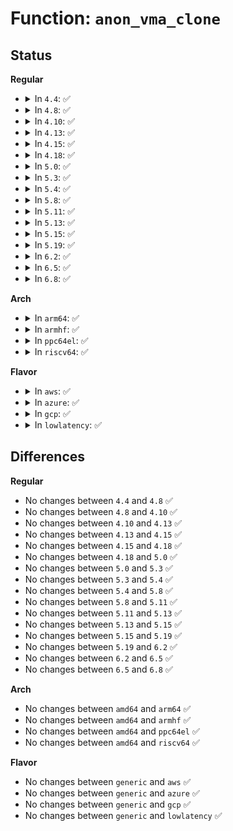 # Function: <code>anon_vma_clone</code>

## Status
<b>Regular</b>
<ul>
<li>
<details>
<summary>In <code>4.4</code>: ✅</summary>

```c
int anon_vma_clone(struct vm_area_struct *dst, struct vm_area_struct *src);
```

**Collision:** Unique Global

**Inline:** No

**Transformation:** False

**Instances:**

```
In mm/rmap.c (ffffffff811cb8e0)
Location: mm/rmap.c:257
Inline: False
Direct callers:
  - mm/mmap.c:vma_adjust
  - mm/mmap.c:copy_vma
  - mm/rmap.c:anon_vma_fork
```
**Symbols:**

```
ffffffff811cb8e0-ffffffff811cbad2: anon_vma_clone (STB_GLOBAL)
```
</details>
</li>
<li>
<details>
<summary>In <code>4.8</code>: ✅</summary>

```c
int anon_vma_clone(struct vm_area_struct *dst, struct vm_area_struct *src);
```

**Collision:** Unique Global

**Inline:** No

**Transformation:** False

**Instances:**

```
In mm/rmap.c (ffffffff811e8ad0)
Location: mm/rmap.c:258
Inline: False
Direct callers:
  - mm/mmap.c:copy_vma
  - mm/mmap.c:vma_adjust
  - mm/rmap.c:anon_vma_fork
```
**Symbols:**

```
ffffffff811e8ad0-ffffffff811e8cc4: anon_vma_clone (STB_GLOBAL)
```
</details>
</li>
<li>
<details>
<summary>In <code>4.10</code>: ✅</summary>

```c
int anon_vma_clone(struct vm_area_struct *dst, struct vm_area_struct *src);
```

**Collision:** Unique Global

**Inline:** No

**Transformation:** False

**Instances:**

```
In mm/rmap.c (ffffffff811f9e30)
Location: mm/rmap.c:257
Inline: False
Direct callers:
  - mm/mmap.c:copy_vma
  - mm/mmap.c:__vma_adjust
  - mm/rmap.c:anon_vma_fork
```
**Symbols:**

```
ffffffff811f9e30-ffffffff811fa024: anon_vma_clone (STB_GLOBAL)
```
</details>
</li>
<li>
<details>
<summary>In <code>4.13</code>: ✅</summary>

```c
int anon_vma_clone(struct vm_area_struct *dst, struct vm_area_struct *src);
```

**Collision:** Unique Global

**Inline:** No

**Transformation:** False

**Instances:**

```
In mm/rmap.c (ffffffff81204b60)
Location: mm/rmap.c:259
Inline: False
Direct callers:
  - mm/mmap.c:copy_vma
  - mm/mmap.c:__split_vma
  - mm/mmap.c:__vma_adjust
  - mm/rmap.c:anon_vma_fork
```
**Symbols:**

```
ffffffff81204b60-ffffffff81204d1e: anon_vma_clone (STB_GLOBAL)
```
</details>
</li>
<li>
<details>
<summary>In <code>4.15</code>: ✅</summary>

```c
int anon_vma_clone(struct vm_area_struct *dst, struct vm_area_struct *src);
```

**Collision:** Unique Global

**Inline:** No

**Transformation:** False

**Instances:**

```
In mm/rmap.c (ffffffff8121db10)
Location: mm/rmap.c:260
Inline: False
Direct callers:
  - mm/mmap.c:copy_vma
  - mm/mmap.c:__vma_adjust
  - mm/rmap.c:anon_vma_fork
```
**Symbols:**

```
ffffffff8121db10-ffffffff8121dcce: anon_vma_clone (STB_GLOBAL)
```
</details>
</li>
<li>
<details>
<summary>In <code>4.18</code>: ✅</summary>

```c
int anon_vma_clone(struct vm_area_struct *dst, struct vm_area_struct *src);
```

**Collision:** Unique Global

**Inline:** No

**Transformation:** False

**Instances:**

```
In mm/rmap.c (ffffffff8123f9c0)
Location: mm/rmap.c:261
Inline: False
Direct callers:
  - mm/mmap.c:copy_vma
  - mm/mmap.c:__split_vma
  - mm/mmap.c:__vma_adjust
  - mm/rmap.c:anon_vma_fork
```
**Symbols:**

```
ffffffff8123f9c0-ffffffff8123fb88: anon_vma_clone (STB_GLOBAL)
```
</details>
</li>
<li>
<details>
<summary>In <code>5.0</code>: ✅</summary>

```c
int anon_vma_clone(struct vm_area_struct *dst, struct vm_area_struct *src);
```

**Collision:** Unique Global

**Inline:** No

**Transformation:** False

**Instances:**

```
In mm/rmap.c (ffffffff812540c0)
Location: mm/rmap.c:261
Inline: False
Direct callers:
  - mm/mmap.c:copy_vma
  - mm/mmap.c:__split_vma
  - mm/mmap.c:__vma_adjust
  - mm/rmap.c:anon_vma_fork
```
**Symbols:**

```
ffffffff812540c0-ffffffff81254288: anon_vma_clone (STB_GLOBAL)
```
</details>
</li>
<li>
<details>
<summary>In <code>5.3</code>: ✅</summary>

```c
int anon_vma_clone(struct vm_area_struct *dst, struct vm_area_struct *src);
```

**Collision:** Unique Global

**Inline:** No

**Transformation:** False

**Instances:**

```
In mm/rmap.c (ffffffff81266380)
Location: mm/rmap.c:261
Inline: False
Direct callers:
  - mm/mmap.c:copy_vma
  - mm/mmap.c:__split_vma
  - mm/mmap.c:__vma_adjust
  - mm/rmap.c:anon_vma_fork
```
**Symbols:**

```
ffffffff81266380-ffffffff81266547: anon_vma_clone (STB_GLOBAL)
```
</details>
</li>
<li>
<details>
<summary>In <code>5.4</code>: ✅</summary>

```c
int anon_vma_clone(struct vm_area_struct *dst, struct vm_area_struct *src);
```

**Collision:** Unique Global

**Inline:** No

**Transformation:** False

**Instances:**

```
In mm/rmap.c (ffffffff81274ca0)
Location: mm/rmap.c:262
Inline: False
Direct callers:
  - mm/mmap.c:copy_vma
  - mm/mmap.c:__split_vma
  - mm/mmap.c:__vma_adjust
  - mm/rmap.c:anon_vma_fork
```
**Symbols:**

```
ffffffff81274ca0-ffffffff81274e67: anon_vma_clone (STB_GLOBAL)
```
</details>
</li>
<li>
<details>
<summary>In <code>5.8</code>: ✅</summary>

```c
int anon_vma_clone(struct vm_area_struct *dst, struct vm_area_struct *src);
```

**Collision:** Unique Global

**Inline:** No

**Transformation:** False

**Instances:**

```
In mm/rmap.c (ffffffff812a60b0)
Location: mm/rmap.c:274
Inline: False
Direct callers:
  - mm/mmap.c:copy_vma
  - mm/mmap.c:__split_vma
  - mm/mmap.c:__vma_adjust
  - mm/rmap.c:anon_vma_fork
```
**Symbols:**

```
ffffffff812a60b0-ffffffff812a6283: anon_vma_clone (STB_GLOBAL)
```
</details>
</li>
<li>
<details>
<summary>In <code>5.11</code>: ✅</summary>

```c
int anon_vma_clone(struct vm_area_struct *dst, struct vm_area_struct *src);
```

**Collision:** Unique Global

**Inline:** No

**Transformation:** False

**Instances:**

```
In mm/rmap.c (ffffffff812b1530)
Location: mm/rmap.c:274
Inline: False
Direct callers:
  - mm/mmap.c:copy_vma
  - mm/mmap.c:__split_vma
  - mm/mmap.c:__vma_adjust
  - mm/rmap.c:anon_vma_fork
```
**Symbols:**

```
ffffffff812b1530-ffffffff812b1703: anon_vma_clone (STB_GLOBAL)
```
</details>
</li>
<li>
<details>
<summary>In <code>5.13</code>: ✅</summary>

```c
int anon_vma_clone(struct vm_area_struct *dst, struct vm_area_struct *src);
```

**Collision:** Unique Global

**Inline:** No

**Transformation:** False

**Instances:**

```
In mm/rmap.c (ffffffff812b6c10)
Location: mm/rmap.c:274
Inline: False
Direct callers:
  - mm/mmap.c:copy_vma
  - mm/mmap.c:__split_vma
  - mm/mmap.c:__vma_adjust
  - mm/rmap.c:anon_vma_fork
```
**Symbols:**

```
ffffffff812b6c10-ffffffff812b6de0: anon_vma_clone (STB_GLOBAL)
```
</details>
</li>
<li>
<details>
<summary>In <code>5.15</code>: ✅</summary>

```c
int anon_vma_clone(struct vm_area_struct *dst, struct vm_area_struct *src);
```

**Collision:** Unique Global

**Inline:** No

**Transformation:** False

**Instances:**

```
In mm/rmap.c (ffffffff812f9030)
Location: mm/rmap.c:275
Inline: False
Direct callers:
  - mm/mmap.c:copy_vma
  - mm/mmap.c:__split_vma
  - mm/mmap.c:__vma_adjust
  - mm/rmap.c:anon_vma_fork
```
**Symbols:**

```
ffffffff812f9030-ffffffff812f9200: anon_vma_clone (STB_GLOBAL)
```
</details>
</li>
<li>
<details>
<summary>In <code>5.19</code>: ✅</summary>

```c
int anon_vma_clone(struct vm_area_struct *dst, struct vm_area_struct *src);
```

**Collision:** Unique Global

**Inline:** No

**Transformation:** False

**Instances:**

```
In mm/rmap.c (ffffffff8135f8b0)
Location: mm/rmap.c:279
Inline: False
Direct callers:
  - mm/mmap.c:copy_vma
  - mm/mmap.c:__split_vma
  - mm/mmap.c:__vma_adjust
  - mm/rmap.c:anon_vma_fork
```
**Symbols:**

```
ffffffff8135f8b0-ffffffff8135fa89: anon_vma_clone (STB_GLOBAL)
```
</details>
</li>
<li>
<details>
<summary>In <code>6.2</code>: ✅</summary>

```c
int anon_vma_clone(struct vm_area_struct *dst, struct vm_area_struct *src);
```

**Collision:** Unique Global

**Inline:** No

**Transformation:** False

**Instances:**

```
In mm/rmap.c (ffffffff813da730)
Location: mm/rmap.c:279
Inline: False
Direct callers:
  - mm/mmap.c:copy_vma
  - mm/mmap.c:__split_vma
  - mm/mmap.c:__vma_adjust
  - mm/mmap.c:vma_expand
  - mm/rmap.c:anon_vma_fork
```
**Symbols:**

```
ffffffff813da730-ffffffff813da8f4: anon_vma_clone (STB_GLOBAL)
```
</details>
</li>
<li>
<details>
<summary>In <code>6.5</code>: ✅</summary>

```c
int anon_vma_clone(struct vm_area_struct *dst, struct vm_area_struct *src);
```

**Collision:** Unique Global

**Inline:** No

**Transformation:** False

**Instances:**

```
In mm/rmap.c (ffffffff8140ee70)
Location: mm/rmap.c:281
Inline: False
Direct callers:
  - mm/mmap.c:copy_vma
  - mm/mmap.c:__split_vma
  - mm/mmap.c:vma_merge
  - mm/mmap.c:vma_merge
  - mm/mmap.c:vma_merge
  - mm/mmap.c:vma_merge
  - mm/mmap.c:vma_merge
  - mm/mmap.c:vma_expand
  - mm/rmap.c:anon_vma_fork
```
**Symbols:**

```
ffffffff8140ee70-ffffffff8140f034: anon_vma_clone (STB_GLOBAL)
```
</details>
</li>
<li>
<details>
<summary>In <code>6.8</code>: ✅</summary>

```c
int anon_vma_clone(struct vm_area_struct *dst, struct vm_area_struct *src);
```

**Collision:** Unique Global

**Inline:** No

**Transformation:** False

**Instances:**

```
In mm/rmap.c (ffffffff8143b830)
Location: mm/rmap.c:281
Inline: False
Direct callers:
  - mm/mmap.c:copy_vma
  - mm/mmap.c:__split_vma
  - mm/mmap.c:vma_merge
  - mm/mmap.c:vma_merge
  - mm/mmap.c:vma_merge
  - mm/mmap.c:vma_merge
  - mm/mmap.c:vma_merge
  - mm/mmap.c:vma_expand
  - mm/rmap.c:anon_vma_fork
```
**Symbols:**

```
ffffffff8143b830-ffffffff8143b9f4: anon_vma_clone (STB_GLOBAL)
```
</details>
</li>
</ul>
<b>Arch</b>
<ul>
<li>
<details>
<summary>In <code>arm64</code>: ✅</summary>

```c
int anon_vma_clone(struct vm_area_struct *dst, struct vm_area_struct *src);
```

**Collision:** Unique Global

**Inline:** No

**Transformation:** False

**Instances:**

```
In mm/rmap.c (ffff80001030a978)
Location: mm/rmap.c:262
Inline: False
Direct callers:
  - mm/mmap.c:copy_vma
  - mm/mmap.c:__split_vma
  - mm/mmap.c:__vma_adjust
  - mm/rmap.c:anon_vma_fork
```
**Symbols:**

```
ffff80001030a978-ffff80001030ab40: anon_vma_clone (STB_GLOBAL)
```
</details>
</li>
<li>
<details>
<summary>In <code>armhf</code>: ✅</summary>

```c
int anon_vma_clone(struct vm_area_struct *dst, struct vm_area_struct *src);
```

**Collision:** Unique Global

**Inline:** No

**Transformation:** False

**Instances:**

```
In mm/rmap.c (c0526eb0)
Location: mm/rmap.c:262
Inline: False
Direct callers:
  - mm/mmap.c:copy_vma
  - mm/mmap.c:__split_vma
  - mm/mmap.c:__vma_adjust
  - mm/rmap.c:anon_vma_fork
```
**Symbols:**

```
c0526eb0-c052708c: anon_vma_clone (STB_GLOBAL)
```
</details>
</li>
<li>
<details>
<summary>In <code>ppc64el</code>: ✅</summary>

```c
int anon_vma_clone(struct vm_area_struct *dst, struct vm_area_struct *src);
```

**Collision:** Unique Global

**Inline:** No

**Transformation:** False

**Instances:**

```
In mm/rmap.c (c0000000003da700)
Location: mm/rmap.c:262
Inline: False
Direct callers:
  - mm/mmap.c:copy_vma
  - mm/mmap.c:__split_vma
  - mm/mmap.c:__vma_adjust
  - mm/rmap.c:anon_vma_fork
```
**Symbols:**

```
c0000000003da700-c0000000003da990: anon_vma_clone (STB_GLOBAL)
```
</details>
</li>
<li>
<details>
<summary>In <code>riscv64</code>: ✅</summary>

```c
int anon_vma_clone(struct vm_area_struct *dst, struct vm_area_struct *src);
```

**Collision:** Unique Global

**Inline:** No

**Transformation:** False

**Instances:**

```
In mm/rmap.c (ffffffe0002146d4)
Location: mm/rmap.c:262
Inline: False
Direct callers:
  - mm/mmap.c:copy_vma
  - mm/mmap.c:__split_vma
  - mm/mmap.c:__vma_adjust
  - mm/rmap.c:anon_vma_fork
```
**Symbols:**

```
ffffffe0002146d4-ffffffe00021485e: anon_vma_clone (STB_GLOBAL)
```
</details>
</li>
</ul>
<b>Flavor</b>
<ul>
<li>
<details>
<summary>In <code>aws</code>: ✅</summary>

```c
int anon_vma_clone(struct vm_area_struct *dst, struct vm_area_struct *src);
```

**Collision:** Unique Global

**Inline:** No

**Transformation:** False

**Instances:**

```
In mm/rmap.c (ffffffff8126d2f0)
Location: mm/rmap.c:262
Inline: False
Direct callers:
  - mm/mmap.c:copy_vma
  - mm/mmap.c:__split_vma
  - mm/mmap.c:__vma_adjust
  - mm/rmap.c:anon_vma_fork
```
**Symbols:**

```
ffffffff8126d2f0-ffffffff8126d4b7: anon_vma_clone (STB_GLOBAL)
```
</details>
</li>
<li>
<details>
<summary>In <code>azure</code>: ✅</summary>

```c
int anon_vma_clone(struct vm_area_struct *dst, struct vm_area_struct *src);
```

**Collision:** Unique Global

**Inline:** No

**Transformation:** False

**Instances:**

```
In mm/rmap.c (ffffffff8125f320)
Location: mm/rmap.c:262
Inline: False
Direct callers:
  - mm/mmap.c:copy_vma
  - mm/mmap.c:__split_vma
  - mm/mmap.c:__vma_adjust
  - mm/rmap.c:anon_vma_fork
```
**Symbols:**

```
ffffffff8125f320-ffffffff8125f4e7: anon_vma_clone (STB_GLOBAL)
```
</details>
</li>
<li>
<details>
<summary>In <code>gcp</code>: ✅</summary>

```c
int anon_vma_clone(struct vm_area_struct *dst, struct vm_area_struct *src);
```

**Collision:** Unique Global

**Inline:** No

**Transformation:** False

**Instances:**

```
In mm/rmap.c (ffffffff8126b090)
Location: mm/rmap.c:262
Inline: False
Direct callers:
  - mm/mmap.c:copy_vma
  - mm/mmap.c:__split_vma
  - mm/mmap.c:__vma_adjust
  - mm/rmap.c:anon_vma_fork
```
**Symbols:**

```
ffffffff8126b090-ffffffff8126b257: anon_vma_clone (STB_GLOBAL)
```
</details>
</li>
<li>
<details>
<summary>In <code>lowlatency</code>: ✅</summary>

```c
int anon_vma_clone(struct vm_area_struct *dst, struct vm_area_struct *src);
```

**Collision:** Unique Global

**Inline:** No

**Transformation:** False

**Instances:**

```
In mm/rmap.c (ffffffff8127aa00)
Location: mm/rmap.c:262
Inline: False
Direct callers:
  - mm/mmap.c:copy_vma
  - mm/mmap.c:__split_vma
  - mm/mmap.c:__vma_adjust
  - mm/rmap.c:anon_vma_fork
```
**Symbols:**

```
ffffffff8127aa00-ffffffff8127abc7: anon_vma_clone (STB_GLOBAL)
```
</details>
</li>
</ul>

## Differences
<b>Regular</b>
<ul>
<li>
No changes between <code>4.4</code> and <code>4.8</code> ✅
</li>
<li>
No changes between <code>4.8</code> and <code>4.10</code> ✅
</li>
<li>
No changes between <code>4.10</code> and <code>4.13</code> ✅
</li>
<li>
No changes between <code>4.13</code> and <code>4.15</code> ✅
</li>
<li>
No changes between <code>4.15</code> and <code>4.18</code> ✅
</li>
<li>
No changes between <code>4.18</code> and <code>5.0</code> ✅
</li>
<li>
No changes between <code>5.0</code> and <code>5.3</code> ✅
</li>
<li>
No changes between <code>5.3</code> and <code>5.4</code> ✅
</li>
<li>
No changes between <code>5.4</code> and <code>5.8</code> ✅
</li>
<li>
No changes between <code>5.8</code> and <code>5.11</code> ✅
</li>
<li>
No changes between <code>5.11</code> and <code>5.13</code> ✅
</li>
<li>
No changes between <code>5.13</code> and <code>5.15</code> ✅
</li>
<li>
No changes between <code>5.15</code> and <code>5.19</code> ✅
</li>
<li>
No changes between <code>5.19</code> and <code>6.2</code> ✅
</li>
<li>
No changes between <code>6.2</code> and <code>6.5</code> ✅
</li>
<li>
No changes between <code>6.5</code> and <code>6.8</code> ✅
</li>
</ul>
<b>Arch</b>
<ul>
<li>
No changes between <code>amd64</code> and <code>arm64</code> ✅
</li>
<li>
No changes between <code>amd64</code> and <code>armhf</code> ✅
</li>
<li>
No changes between <code>amd64</code> and <code>ppc64el</code> ✅
</li>
<li>
No changes between <code>amd64</code> and <code>riscv64</code> ✅
</li>
</ul>
<b>Flavor</b>
<ul>
<li>
No changes between <code>generic</code> and <code>aws</code> ✅
</li>
<li>
No changes between <code>generic</code> and <code>azure</code> ✅
</li>
<li>
No changes between <code>generic</code> and <code>gcp</code> ✅
</li>
<li>
No changes between <code>generic</code> and <code>lowlatency</code> ✅
</li>
</ul>
